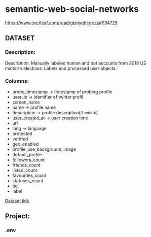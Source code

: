 # semantic-web-social-networks

https://www.overleaf.com/read/gtsnyqhcgpzz#994725

## DATASET

### Description:

Description: Manually labeled human and bot accounts from 2018 US midterm elections. Labels and processed user objects.

### Columns:

- probe_timestamp -> timestamp of probing profile
- user_id -> identifier of twitter profil
- screen_name
- name -> profile name
- description -> profile description(if exists)
- user_created_at -> user creation time
- url
- lang -> language
- protected
- verified
- geo_enabled
- profile_use_background_image
- default_profile
- followers_count
- friends_count
- listed_count
- favourites_count
- statuses_count
- tid
- label

[Dataset link](https://botometer.osome.iu.edu/bot-repository/datasets.html)

## Project:

### .env

<!-- To run project correctly setup .env file is needed:

- AUTH_INFO_1: X.com account name
- PASSWORD: X.com password -->
